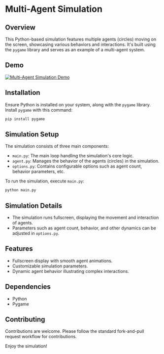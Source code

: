 # Multi-Agent Simulation

## Overview

This Python-based simulation features multiple agents (circles) moving on the screen, showcasing various behaviors and interactions. It's built using the `pygame` library and serves as an example of a multi-agent system.

## Demo

[![Multi-Agent Simulation Demo](https://img.youtube.com/vi/UN4vBsbGlK0/0.jpg)](https://www.youtube.com/watch?v=UN4vBsbGlK0)

## Installation

Ensure Python is installed on your system, along with the `pygame` library. Install `pygame` with this command:

```bash
pip install pygame
```

## Simulation Setup

The simulation consists of three main components:

- `main.py`: The main loop handling the simulation's core logic.
- `agent.py`: Manages the behavior of the agents (circles) in the simulation.
- `options.py`: Contains configurable options such as agent count, behavior parameters, etc.

To run the simulation, execute `main.py`:

```bash
python main.py
```

## Simulation Details

- The simulation runs fullscreen, displaying the movement and interaction of agents.
- Parameters such as agent count, behavior, and other dynamics can be adjusted in `options.py`.

## Features

- Fullscreen display with smooth agent animations.
- Customizable simulation parameters.
- Dynamic agent behavior illustrating complex interactions.

## Dependencies

- Python
- Pygame

## Contributing

Contributions are welcome. Please follow the standard fork-and-pull request workflow for contributions.

Enjoy the simulation!
